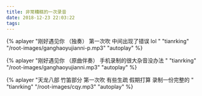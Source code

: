 ```yaml
---
title: 非常糟糕的一次录音
date: 2018-12-23 22:03:22
tags:
---
```

{% aplayer "刚好遇见你 （独奏） 第一次吹 中间出现了错误 lol " "tianrking"
 "/root-images/ganghaoyujianni-p.mp3" "autoplay" %}

{% aplayer "刚好遇见你 （原曲伴奏） 手机录制的很大杂音没办法 " "tianrking"
 "/root-images/ganghaoyujianni.mp3" "autoplay" %}

 {% aplayer "天龙八部 竹笛部分 第一次吹 有些生疏 假期打算 录制一份完整的  " "tianrking"
 "/root-images/cqy.mp3" "autoplay" %}